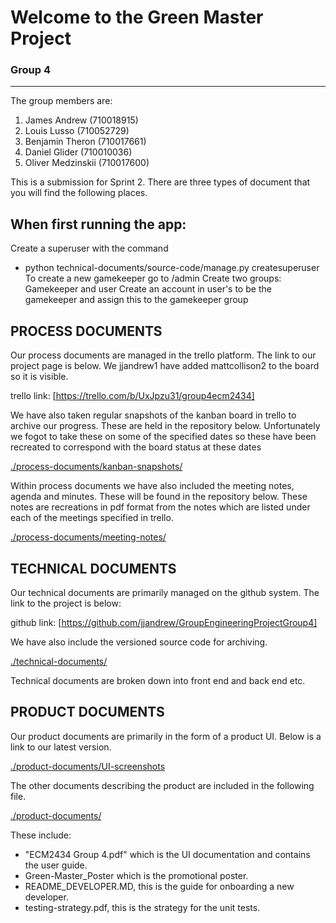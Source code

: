 # Welcome to the Green Master Project

### Group 4

---

The group members are:

1. James Andrew (710018915)
2. Louis Lusso (710052729)
3. Benjamin Theron (710017661)
4. Daniel Glider (710010036)
5. Oliver Medzinskii (710017600)

This is a submission for Sprint 2. There are three types of document that you will find the following places.

## When first running the app:

Create a superuser with the command

- python technical-documents/source-code/manage.py createsuperuser
  To create a new gamekeeper go to /admin
  Create two groups: Gamekeeper and user
  Create an account in user's to be the gamekeeper and assign this to the gamekeeper group

## PROCESS DOCUMENTS

Our process documents are managed in the trello platform. The link to our project page is below. We jjandrew1 have added mattcollison2 to the board so it is visible.

trello link: [https://trello.com/b/UxJpzu31/group4ecm2434]

We have also taken regular snapshots of the kanban board in trello to archive our progress. These are held in the repository below. Unfortunately we fogot to take these on some of the specified dates so these have been recreated to correspond with the board status at these dates

[./process-documents/kanban-snapshots/](./process-documents/kanban-snapshots/)

Within process documents we have also included the meeting notes, agenda and minutes. These will be found in the repository below. These notes are recreations in pdf format from the notes which are listed under each of the meetings specified in trello.

[./process-documents/meeting-notes/](./process-documents/meeting-notes/)

## TECHNICAL DOCUMENTS

Our technical documents are primarily managed on the github system. The link to the project is below:

github link: [https://github.com/jjandrew/GroupEngineeringProjectGroup4]

We have also include the versioned source code for archiving.

[./technical-documents/](./technical-documents/)

Technical documents are broken down into front end and back end etc.

## PRODUCT DOCUMENTS

Our product documents are primarily in the form of a product UI. Below is a link to our latest version.

[./product-documents/UI-screenshots](./product-documents/UI-screenshots)

The other documents describing the product are included in the following file.

[./product-documents/](./product-documents/)

These include:

- "ECM2434 Group 4.pdf" which is the UI documentation and contains the user guide.
- Green-Master_Poster which is the promotional poster.
- README_DEVELOPER.MD, this is the guide for onboarding a new developer.
- testing-strategy.pdf, this is the strategy for the unit tests.

